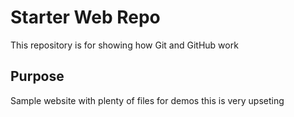 # Starter Web Repo

This repository is for showing how Git and GitHub work

## Purpose

Sample website with plenty of files for demos
this is very upseting
